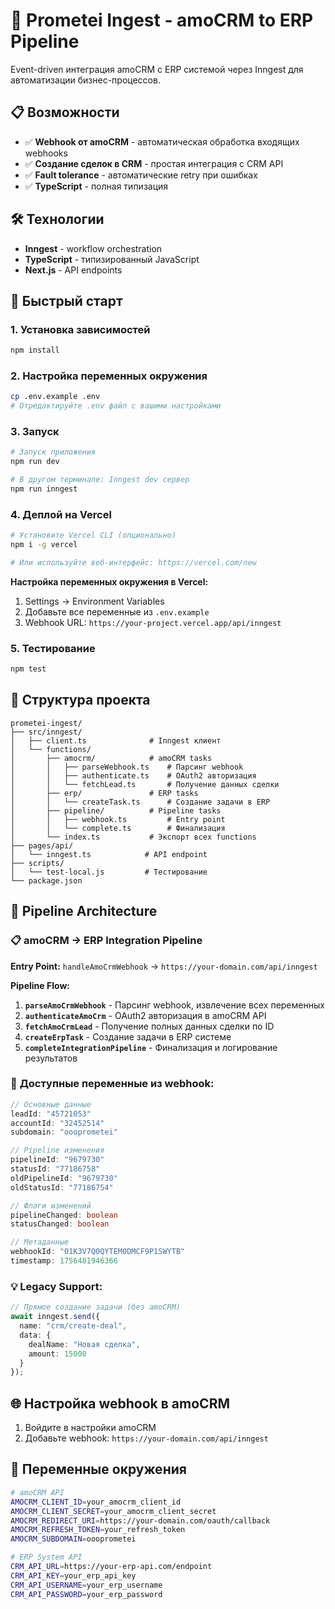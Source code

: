 # 🚀 Prometei Ingest - amoCRM to ERP Pipeline

Event-driven интеграция amoCRM с ERP системой через Inngest для автоматизации бизнес-процессов.

## 📋 Возможности

- ✅ **Webhook от amoCRM** - автоматическая обработка входящих webhooks
- ✅ **Создание сделок в CRM** - простая интеграция с CRM API
- ✅ **Fault tolerance** - автоматические retry при ошибках
- ✅ **TypeScript** - полная типизация

## 🛠 Технологии

- **Inngest** - workflow orchestration
- **TypeScript** - типизированный JavaScript
- **Next.js** - API endpoints

## 🚀 Быстрый старт

### 1. Установка зависимостей

```bash
npm install
```

### 2. Настройка переменных окружения

```bash
cp .env.example .env
# Отредактируйте .env файл с вашими настройками
```

### 3. Запуск

```bash
# Запуск приложения
npm run dev

# В другом терминале: Inngest dev сервер
npm run inngest
```

### 4. Деплой на Vercel

```bash
# Установите Vercel CLI (опционально)
npm i -g vercel

# Или используйте веб-интерфейс: https://vercel.com/new
```

**Настройка переменных окружения в Vercel:**
1. Settings → Environment Variables
2. Добавьте все переменные из `.env.example`
3. Webhook URL: `https://your-project.vercel.app/api/inngest`

### 5. Тестирование

```bash
npm test
```

## 📁 Структура проекта

```
prometei-ingest/
├── src/inngest/
│   ├── client.ts              # Inngest клиент
│   └── functions/
│       ├── amocrm/            # amoCRM tasks
│       │   ├── parseWebhook.ts    # Парсинг webhook
│       │   ├── authenticate.ts    # OAuth2 авторизация
│       │   └── fetchLead.ts       # Получение данных сделки
│       ├── erp/               # ERP tasks
│       │   └── createTask.ts      # Создание задачи в ERP
│       ├── pipeline/          # Pipeline tasks
│       │   ├── webhook.ts         # Entry point
│       │   └── complete.ts        # Финализация
│       └── index.ts           # Экспорт всех functions
├── pages/api/
│   └── inngest.ts            # API endpoint
├── scripts/
│   └── test-local.js         # Тестирование
└── package.json
```

## 🔧 Pipeline Architecture

### 📋 **amoCRM → ERP Integration Pipeline**

**Entry Point:** `handleAmoCrmWebhook` → `https://your-domain.com/api/inngest`

**Pipeline Flow:**
1. **`parseAmoCrmWebhook`** - Парсинг webhook, извлечение всех переменных
2. **`authenticateAmoCrm`** - OAuth2 авторизация в amoCRM API
3. **`fetchAmoCrmLead`** - Получение полных данных сделки по ID
4. **`createErpTask`** - Создание задачи в ERP системе
5. **`completeIntegrationPipeline`** - Финализация и логирование результатов

### 🔄 **Доступные переменные из webhook:**

```typescript
// Основные данные
leadId: "45721053"
accountId: "32452514" 
subdomain: "oooprometei"

// Pipeline изменения
pipelineId: "9679730"
statusId: "77186758"
oldPipelineId: "9679730"
oldStatusId: "77186754"

// Флаги изменений
pipelineChanged: boolean
statusChanged: boolean

// Метаданные
webhookId: "01K3V7Q0QYTEM0DMCF9P1SWYTB"
timestamp: 1756481946366
```

### 💡 **Legacy Support:**

```typescript
// Прямое создание задачи (без amoCRM)
await inngest.send({
  name: "crm/create-deal",
  data: {
    dealName: "Новая сделка",
    amount: 15000
  }
});
```

## 🌐 Настройка webhook в amoCRM

1. Войдите в настройки amoCRM
2. Добавьте webhook: `https://your-domain.com/api/inngest`

## 🔐 Переменные окружения

```bash
# amoCRM API
AMOCRM_CLIENT_ID=your_amocrm_client_id
AMOCRM_CLIENT_SECRET=your_amocrm_client_secret
AMOCRM_REDIRECT_URI=https://your-domain.com/oauth/callback
AMOCRM_REFRESH_TOKEN=your_refresh_token
AMOCRM_SUBDOMAIN=oooprometei

# ERP System API
CRM_API_URL=https://your-erp-api.com/endpoint
CRM_API_KEY=your_erp_api_key
CRM_API_USERNAME=your_erp_username
CRM_API_PASSWORD=your_erp_password
```
